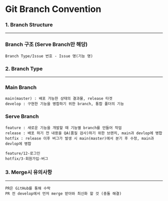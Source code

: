 # Git Branch Convention

### 1. Branch Structure

---

### Branch 구조 (Serve Branch만 해당)
    
    Branch Type/Issue 번호 - Issue 명(기능 명)

### 2. Branch Type

---

### Main Branch
    main(master) : 배포 가능한 상태의 결과물, release 타겟
    develop : 구현한 기능을 병합하기 위한 branch, 통합 폴더의 기능
### Serve Branch
    feature : 새로운 기능을 개발할 때 기능별 branch를 만들어 작업
    release : 배포 하기 전 내용을 QA(품질 검사)하기 위한 브랜치, main과 devlop에 병합
    hotfix : release 이후 버그가 발생 시 main(master)에서 분기 후 수정, main과 devlop에 병합
```
feature/12-로그인
hotfix/3-회원가입-버그
```
        

### 3. Merge시 유의사항

---

    PR은 GitHub를 통해 수락
    PR 전 develop에서 먼저 merge 받아와 최신화 할 것 (충돌 해결)